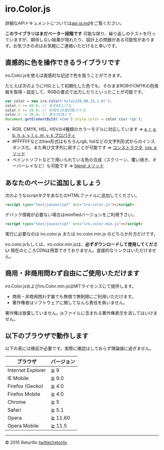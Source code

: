 # iro.Color.js

詳細なAPIドキュメントについては[api.ja.md](api.ja.md)をご覧ください。

**このライブラリはまだベーター段階です** 可能な限り、繰り返しのテストを行っていますが、期待しない結果が現れたり、設計上の問題がある可能性があります。お気づきの点はお気軽にご連絡いただけると幸いです。

## 直感的に色を操作できるライブラリです

iro.Color.jsを使えば直感的な記述で色を扱うことができます。

たとえば次のようにHSLとして初期化した色でも、そのままRGBやCMYKの色情報を取得・設定して、RGBの書式で出力したりといったことが可能です。

```javascript
var color = new iro.Color('hsla(228,80,32,1.0)');
color.r += 60.0; // 赤を60上げる
color.h += 20.0; // 色相を20度回転させる
color.k -= 10.0; // 黒を10落とす
document.getElementById('elem').style.color = color.css('rgb');
```

* RGB, CMYK, HSL, HSVの4種類のカラーモデルに対応しています ⇒ [a, r, g, b, h, s, v, l, c, m, y, k プロパティ](api.md#a-r-g-b-h-s-v-l-c-m-y-k-プロパティ)
* #FFFFFFなどのhex形式はもちろんrgb, hslなどの文字列形式からのインスタンス化、また再び文字列に戻すことが可能です ⇒ [コンストラクタ](api.md#コンストラクタ), [css メソッド](api.md#css-メソッド)
* ペイントソフトなどで用いられている色の合成（スクリーン、覆い焼き、オーバーレイなど）も可能です ⇒ [blend メソッド](api.md#blend-メソッド)

## あなたのページに追加しましょう

次のようなscriptタグをあなたのHTMLファイルに追加してください。

```html
<script type="text/javascript" src="iro.color.js"></script>
```

デバック情報が必要ない場合はminifiedバージョンをご利用下さい。
```html
<script type="text/javascript" src="iro.color.min.js"></script>
```

実行に必要なのは iro.color.js または iro.color.min.js のどちらか片方だけです。

iro.color.jsもしくは、iro.color.min.jsは、**必ずダウンロードして使用してください** 現在のところCDNは用意できておりません。直接的なリンクはいただけません。



## 商用・非商用問わず自由にご使用いただけます

iro.Color.jsおよびiro.Color.min.jsはMITライセンスにて提供します。

* 商用・非商用問わず誰でも無償で無制限にご利用いただけます。
* 著作権者はソフトウェアに関してなんら責任を負いません。

著作権は放棄していません。jsファイルに含まれる著作権表示を消してはいけません。

## 以下のブラウザで動作します

以下の表には検証が必要です。実際に確認はしておらず理論値に過ぎません。

ブラウザ          | バージョン
-----------------|-----------
Internet Explorer| ≧ 9
IE Mobile        | ≧ 9.0
Firefox (Gecko)  | ≧ 4.0
Firefox Mobile   | ≧ 4.0
Chrome           | ≧ 5
Safari           | ≧ 5.1
Opera            | ≧ 11.60
Opera Mobile     | ≧ 11.5



* * *

&copy; 2015 Retorillo
[twitter/retorilo](https://twitter.com/retorillo)
